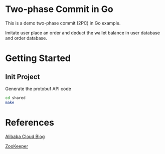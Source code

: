 # Two-phase Commit in Go

This is a demo two-phase commit (2PC) in Go example.

Imitate user place an order and deduct the wallet balance in user database and order database.

# Getting Started

## Init Project

Generate the protobuf API code

```sh
cd shared
make
```

# References
[Alibaba Cloud Blog](https://www.alibabacloud.com/blog/tech-insights---two-phase-commit-protocol-for-distributed-transactions_597326)

[ZooKeeper](https://zookeeper.apache.org/doc/current/recipes.html#sc_recipes_twoPhasedCommit)
